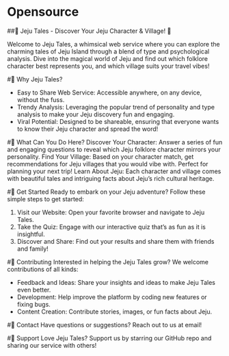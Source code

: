 # Opensource

##🌺 Jeju Tales - Discover Your Jeju Character & Village! 🌊

Welcome to Jeju Tales, a whimsical web service where you can explore the charming tales of Jeju Island through a blend of type and psychological analysis. Dive into the magical world of Jeju and find out which folklore character best represents you, and which village suits your travel vibes!

#🌟 Why Jeju Tales?
- Easy to Share Web Service: Accessible anywhere, on any device, without the fuss.
- Trendy Analysis: Leveraging the popular trend of personality and type analysis to make your Jeju discovery fun and engaging.
- Viral Potential: Designed to be shareable, ensuring that everyone wants to know their Jeju character and spread the word!

#📜 What Can You Do Here?
Discover Your Character: Answer a series of fun and engaging questions to reveal which Jeju folklore character mirrors your personality.
Find Your Village: Based on your character match, get recommendations for Jeju villages that you would vibe with. Perfect for planning your next trip!
Learn About Jeju: Each character and village comes with beautiful tales and intriguing facts about Jeju’s rich cultural heritage.

#🚀 Get Started
Ready to embark on your Jeju adventure? Follow these simple steps to get started:

1. Visit our Website: Open your favorite browser and navigate to Jeju Tales.
2. Take the Quiz: Engage with our interactive quiz that’s as fun as it is insightful.
3. Discover and Share: Find out your results and share them with friends and family!


#🤝 Contributing
Interested in helping the Jeju Tales grow? We welcome contributions of all kinds:

- Feedback and Ideas: Share your insights and ideas to make Jeju Tales even better.
- Development: Help improve the platform by coding new features or fixing bugs.
- Content Creation: Contribute stories, images, or fun facts about Jeju.

#📧 Contact
Have questions or suggestions? Reach out to us at email!

#💖 Support
Love Jeju Tales? Support us by starring our GitHub repo and sharing our service with others!
